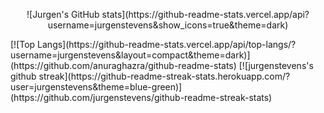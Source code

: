 <p align="center">
  ![Jurgen's GitHub stats](https://github-readme-stats.vercel.app/api?username=jurgenstevens&show_icons=true&theme=dark)
</p>
[![Top Langs](https://github-readme-stats.vercel.app/api/top-langs/?username=jurgenstevens&layout=compact&theme=dark)](https://github.com/anuraghazra/github-readme-stats)
[![jurgenstevens's github streak](https://github-readme-streak-stats.herokuapp.com/?user=jurgenstevens&theme=blue-green)](https://github.com/jurgenstevens/github-readme-streak-stats)
